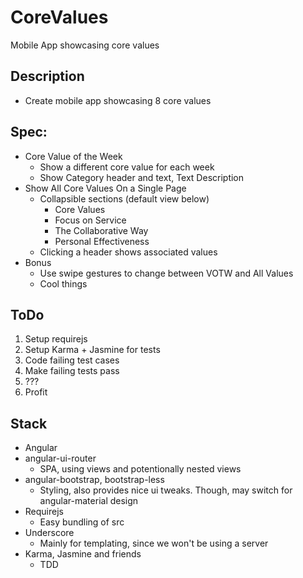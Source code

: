 CoreValues
==========

Mobile App showcasing core values

## Description

  * Create mobile app showcasing 8 core values

## Spec:

  * Core Value of the Week
    * Show a different core value for each week
    * Show Category header and text, Text Description
  * Show All Core Values On a Single Page
    * Collapsible sections (default view below)
      * Core Values
      * Focus on Service
      * The Collaborative Way
      * Personal Effectiveness
    * Clicking a header shows associated values
  * Bonus
    * Use swipe gestures to change between VOTW and All Values
    * Cool things

## ToDo
 1. Setup requirejs
 2. Setup Karma + Jasmine for tests
 3. Code failing test cases
 4. Make failing tests pass
 5. ???
 6. Profit

## Stack
  * Angular
  * angular-ui-router
    * SPA, using views and potentionally nested views
  * angular-bootstrap, bootstrap-less
    * Styling, also provides nice ui tweaks. Though, may switch for angular-material design
  * Requirejs
    * Easy bundling of src
  * Underscore
    * Mainly for templating, since we won't be using a server
  * Karma, Jasmine and friends
    * TDD
